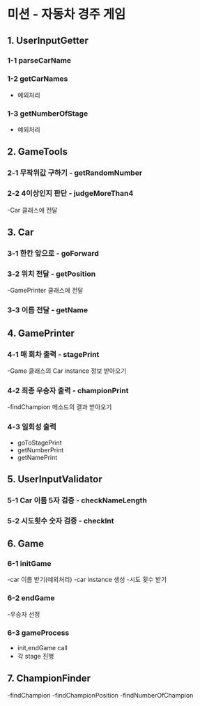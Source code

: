 # 미션 - 자동차 경주 게임

## 1. UserInputGetter

### 1-1 parseCarName
### 1-2 getCarNames
- 예외처리
### 1-3 getNumberOfStage
- 예외처리

## 2. GameTools

### 2-1 무작위값 구하기 - getRandomNumber
### 2-2 4이상인지 판단 - judgeMoreThan4
-Car 클래스에 전달


## 3. Car

### 3-1 한칸 앞으로 - goForward
### 3-2 위치 전달 - getPosition
-GamePrinter 클래스에 전달
### 3-3 이름 전달 - getName

## 4. GamePrinter

### 4-1 매 회차 출력 - stagePrint
-Game 클래스의 Car instance 정보 받아오기
### 4-2 최종 우승자 출력 - championPrint
-findChampion 메소드의 결과 받아오기
### 4-3 일회성 출력
- goToStagePrint
- getNumberPrint
- getNamePrint

## 5. UserInputValidator

### 5-1 Car 이름 5자 검증 - checkNameLength
### 5-2 시도횟수 숫자 검증 - checkInt

## 6. Game

### 6-1 initGame
-car 이름 받기(예외처리)
-car instance 생성
-시도 횟수 받기

### 6-2 endGame
-우승자 선정

### 6-3 gameProcess
- init,endGame call
- 각 stage 진행

## 7. ChampionFinder
-findChampion
-findChampionPosition
-findNumberOfChampion
